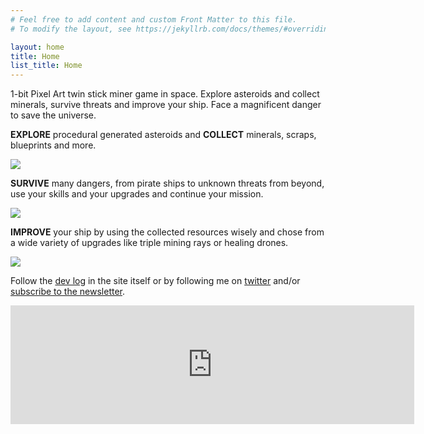 ```yaml
---
# Feel free to add content and custom Front Matter to this file.
# To modify the layout, see https://jekyllrb.com/docs/themes/#overriding-theme-defaults

layout: home
title: Home
list_title: Home
---
```


<!-- MailerLite Universal -->
<script>
    (function(w,d,e,u,f,l,n){w[f]=w[f]||function(){(w[f].q=w[f].q||[])
    .push(arguments);},l=d.createElement(e),l.async=1,l.src=u,
    n=d.getElementsByTagName(e)[0],n.parentNode.insertBefore(l,n);})
    (window,document,'script','https://assets.mailerlite.com/js/universal.js','ml');
    ml('account', '692118');
</script>
<!-- End MailerLite Universal -->

1-bit Pixel Art twin stick miner game in space. Explore asteroids and collect minerals, survive threats and improve your ship. Face a magnificent danger to save the universe.

<!-- div class="post-image">
<video controls>
  <source src="/assets/shipminer.mp4" type="video/mp4">
  Your browser does not support the video tag.
</video> 
</div 

<div class="post-image">
<img src="/assets/shipminer-mining-01.gif" />
</div>-->

<!--
# About the game
Play as a miner, traveling in your ship from asteroid to asteroid to find and collect the most important and valuable minerals. Survive attacks from an unknown and mysterious threat that is putting all existence in danger. Improve your ship and build the ultimate artifact and save the galaxy and all living beings with it. You might die, but another miner will continue your mission.
-->

__EXPLORE__ procedural generated asteroids and __COLLECT__ minerals, scraps, blueprints and more.

<div class="post-image">
<img src="/assets/marketing/steam_description_explore_02.gif" />
</div>

__SURVIVE__ many dangers, from pirate ships to unknown threats from beyond, use your skills and your upgrades and continue your mission.

<div class="post-image">
<img src="/assets/marketing/steam_description_survive_02.gif" />
</div>

__IMPROVE__ your ship by using the collected resources wisely and chose from a wide variety of upgrades like triple mining rays or healing drones.

<div class="post-image">
<img src="/assets/marketing/steam_description_improve_02.gif" />
</div>


Follow the [dev log](devlog) in the site itself or by following me on [twitter](https://twitter.com/arielsan) and/or [subscribe to the newsletter](#newsletter).

<!--
# Announcement Trailer

<div class="post-image">
  <video controls width="640">
    <source src="/assets/marketing/announcement_teaser.mp4" type="video/mp4">
    Your browser does not support the video tag.
  </video>
</div>
-->

<div align="center">
<iframe src="https://store.steampowered.com/widget/3113690/?utm_source=homepage&utm_campaign=announcement" frameborder="0" width="646" height="190"></iframe>
</div>

<!-- div class="post-image">
<a href="https://store.steampowered.com/app/3113690/Ship_Miner/?utm_source=homepage&utm_campaign=customgif">
<img src="/assets/description_wishlist.gif" />
<span>(click to wishlist)</span>
</a>
</div -->

<!-- div class="post-image">

# Newsletter

This is a game in development, the name is not final, and story and mechanics might change a lot but you can subscribe to its newsletter to follow the progress and support me to develop the game.

<a class="ml-onclick-form" href="javascript:void(0)" onclick="ml('show', 'EQ2GGb', true)">
<img src="/assets/shipminer-subscribe-01.gif" />
<span>(click to subscribe to the newsletter)</span>
</a>

</div-->